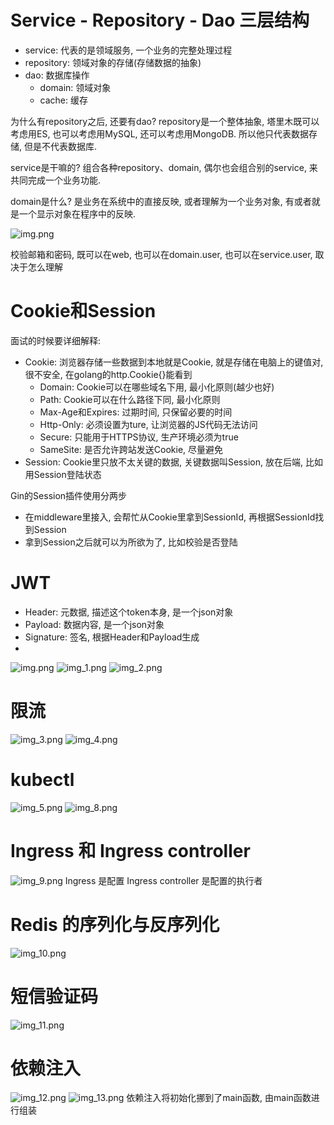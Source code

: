 # Service - Repository - Dao 三层结构

- service: 代表的是领域服务, 一个业务的完整处理过程
- repository: 领域对象的存储(存储数据的抽象)
- dao: 数据库操作
    - domain: 领域对象
    - cache: 缓存

为什么有repository之后, 还要有dao?
repository是一个整体抽象, 塔里木既可以考虑用ES, 也可以考虑用MySQL, 还可以考虑用MongoDB. 所以他只代表数据存储, 但是不代表数据库.

service是干嘛的?
组合各种repository、domain, 偶尔也会组合别的service, 来共同完成一个业务功能.

domain是什么?
是业务在系统中的直接反映, 或者理解为一个业务对象, 有或者就是一个显示对象在程序中的反映.

![img.png](调用流程.png)

校验邮箱和密码, 既可以在web, 也可以在domain.user, 也可以在service.user, 取决于怎么理解


# Cookie和Session

面试的时候要详细解释: 
- Cookie: 浏览器存储一些数据到本地就是Cookie, 就是存储在电脑上的键值对, 很不安全, 在golang的http.Cookie{}能看到
  - Domain: Cookie可以在哪些域名下用, 最小化原则(越少也好)
  - Path: Cookie可以在什么路径下同, 最小化原则
  - Max-Age和Expires: 过期时间, 只保留必要的时间
  - Http-Only: 必须设置为ture, 让浏览器的JS代码无法访问
  - Secure: 只能用于HTTPS协议, 生产环境必须为true
  - SameSite: 是否允许跨站发送Cookie, 尽量避免 
- Session: Cookie里只放不太关键的数据, 关键数据叫Session, 放在后端, 比如用Session登陆状态


Gin的Session插件使用分两步
- 在middleware里接入, 会帮忙从Cookie里拿到SessionId, 再根据SessionId找到Session
- 拿到Session之后就可以为所欲为了, 比如校验是否登陆

# JWT

- Header: 元数据, 描述这个token本身, 是一个json对象
- Payload: 数据内容, 是一个json对象
- Signature: 签名, 根据Header和Payload生成
- 
![img.png](img.png)
![img_1.png](img_1.png)
![img_2.png](img_2.png)

# 限流

![img_3.png](img_3.png)
![img_4.png](img_4.png)

# kubectl
![img_5.png](img_5.png)
![img_8.png](img_8.png)


# Ingress 和 Ingress controller
![img_9.png](img_9.png)
Ingress 是配置
Ingress controller 是配置的执行者

# Redis 的序列化与反序列化
![img_10.png](img_10.png)

# 短信验证码
![img_11.png](img_11.png)

# 依赖注入
![img_12.png](img_12.png)
![img_13.png](img_13.png)
依赖注入将初始化挪到了main函数, 由main函数进行组装